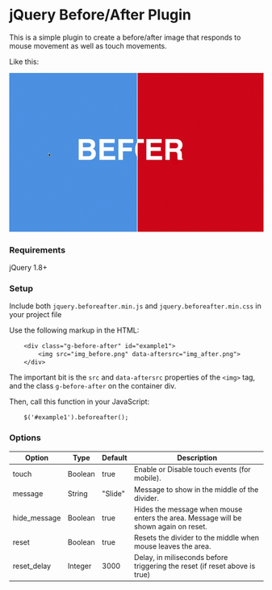 # jQuery Before/After Plugin

This is a simple plugin to create a before/after image that responds to mouse movement as well as touch movements.

Like this:

![Before/After](assets/img/before_after.gif?raw=True)

### Requirements

jQuery 1.8+

### Setup

Include both `jquery.beforeafter.min.js` and `jquery.beforeafter.min.css` in your project file

Use the following markup in the HTML:

```
    <div class="g-before-after" id="example1">
        <img src="img_before.png" data-aftersrc="img_after.png">
    </div>
```

The important bit is the `src` and `data-aftersrc` properties of the `<img>` tag, and the class `g-before-after` on the container div.

Then, call this function in your JavaScript:

```
    $('#example1').beforeafter();
```

### Options

| Option       | Type    | Default | Description                                                                         |
|--------------|---------|---------|-------------------------------------------------------------------------------------|
| touch        | Boolean | true    | Enable or Disable touch events (for mobile).                                        |
| message      | String  | "Slide" | Message to show in the middle of the divider.                                       |
| hide_message | Boolean | true    | Hides the message when mouse enters the area. Message will be shown again on reset. |
| reset        | Boolean | true    | Resets the divider to the middle when mouse leaves the area.                        |
| reset_delay  | Integer | 3000    | Delay, in miliseconds before triggering the reset (if reset above is true)          |
